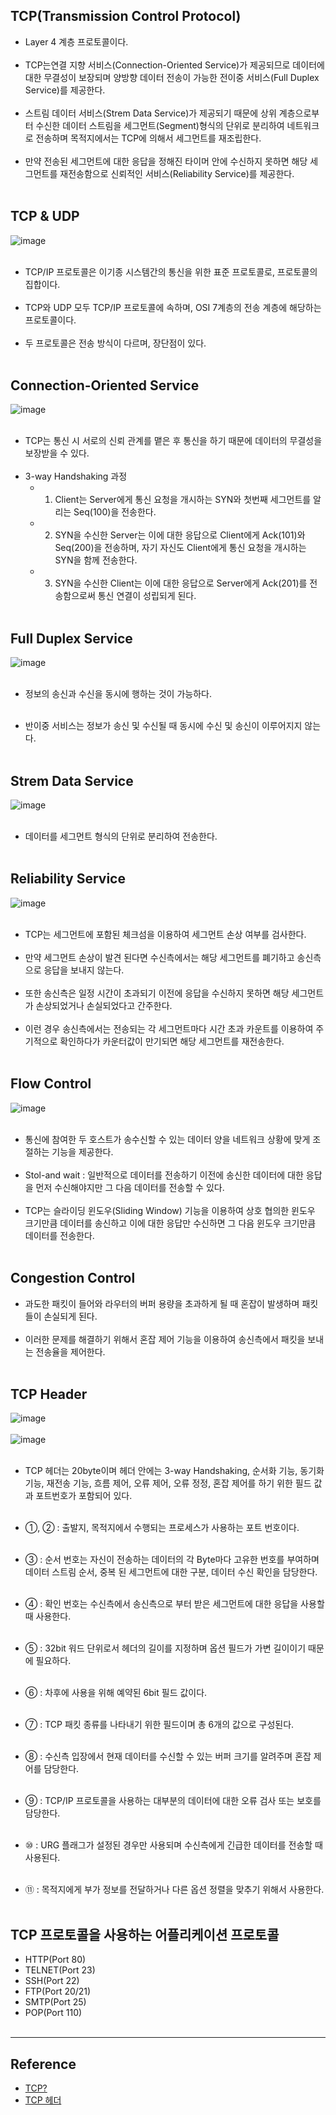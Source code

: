 TCP(Transmission Control Protocol)
----------------------------------

-	Layer 4 계층 프로토콜이다.<br><br>
-	TCP는연결 지향 서비스(Connection-Oriented Service)가 제공되므로 데이터에 대한 무결성이 보장되며 양방향 데이터 전송이 가능한 전이중 서비스(Full Duplex Service)를 제공한다.<br><br>
-	스트림 데이터 서비스(Strem Data Service)가 제공되기 때문에 상위 계층으로부터 수신한 데이터 스트림을 세그먼트(Segment)형식의 단위로 분리하여 네트워크로 전송하며 목적지에서는 TCP에 의해서 세그먼트를 재조립한다.<br><br>
-	만약 전송된 세그먼트에 대한 응답을 정해진 타이머 안에 수신하지 못하면 해당 세그먼트를 재전송함으로 신뢰적인 서비스(Reliability Service)를 제공한다.<br><br>

TCP & UDP
---------

![image](https://user-images.githubusercontent.com/56240505/72355380-b13de880-372a-11ea-8b22-b78251a42a35.png)<br><br>

-	TCP/IP 프로토콜은 이기종 시스템간의 통신을 위한 표준 프로토콜로, 프로토콜의 집합이다.<br><br>
-	TCP와 UDP 모두 TCP/IP 프로토콜에 속하며, OSI 7계층의 전송 계층에 해당하는 프로토콜이다.<br><br>
-	두 프로토콜은 전송 방식이 다르며, 장단점이 있다.<br><br>

Connection-Oriented Service
---------------------------

![image](https://user-images.githubusercontent.com/56240505/77321322-60afc080-6d55-11ea-8956-8252cdb2ea2a.png)<br><br>

-	TCP는 통신 시 서로의 신뢰 관계를 맽은 후 통신을 하기 때문에 데이터의 무결성을 보장받을 수 있다.<br><br>
-	3-way Handshaking 과정<br>
	-	1. Client는 Server에게 통신 요청을 개시하는 SYN와 첫번째 세그먼트를 알리는 Seq(100)을 전송한다.<br>
	-	2. SYN을 수신한 Server는 이에 대한 응답으로 Client에게 Ack(101)와 Seq(200)을 전송하며, 자기 자신도 Client에게 통신 요청을 개시하는 SYN을 함께 전송한다.<br>
	-	3. SYN을 수신한 Client는 이에 대한 응답으로 Server에게 Ack(201)를 전송함으로써 통신 연결이 성립되게 된다.<br><br>

Full Duplex Service
-------------------

![image](https://user-images.githubusercontent.com/56240505/77322374-fbf56580-6d56-11ea-9ff9-b6d0d63af141.png)<br><br>

-	정보의 송신과 수신을 동시에 행하는 것이 가능하다.<br><br>

-	반이중 서비스는 정보가 송신 및 수신될 때 동시에 수신 및 송신이 이루어지지 않는다.<br><br>

Strem Data Service
------------------

![image](https://user-images.githubusercontent.com/56240505/77322595-4ecf1d00-6d57-11ea-8feb-d92549b1f255.png)<br><br>

-	데이터를 세그먼트 형식의 단위로 분리하여 전송한다.<br><br>

Reliability Service
-------------------

![image](https://user-images.githubusercontent.com/56240505/77322785-99e93000-6d57-11ea-80fa-2789080092a5.png)<br><br>

-	TCP는 세그먼트에 포함된 체크섬을 이용하여 세그먼트 손상 여부를 검사한다.<br><br>
-	만약 세그먼트 손상이 발견 된다면 수신측에서는 해당 세그먼트를 폐기하고 송신측으로 응답을 보내지 않는다.<br><br>
-	또한 송신측은 일정 시간이 초과되기 이전에 응답을 수신하지 못하면 해당 세그먼트가 손상되었거나 손실되었다고 간주한다.<br><br>
-	이런 경우 송신측에서는 전송되는 각 세그먼트마다 시간 초과 카운트를 이용하여 주기적으로 확인하다가 카운터값이 만기되면 해당 세그먼트를 재전송한다.<br><br>

Flow Control
------------

![image](https://user-images.githubusercontent.com/56240505/77323390-84c0d100-6d58-11ea-8033-a98a528ebb40.png)<br><br>

-	통신에 참여한 두 호스트가 송수신할 수 있는 데이터 양을 네트워크 상황에 맞게 조절하는 기능을 제공한다.<br><br>
-	Stol-and wait : 일반적으로 데이터를 전송하기 이전에 송신한 데이터에 대한 응답을 먼저 수신해야지만 그 다음 데이터를 전송할 수 있다.<br><br>
-	TCP는 슬라이딩 윈도우(Sliding Window) 기능을 이용하여 상호 협의한 윈도우 크기만큼 데이터를 송신하고 이에 대한 응답만 수신하면 그 다음 윈도우 크기만큼 데이터를 전송한다.<br><br>

Congestion Control
------------------

-	과도한 패킷이 들어와 라우터의 버퍼 용량을 초과하게 될 때 혼잡이 발생하며 패킷들이 손실되게 된다.<br><br>
-	이러한 문제를 해결하기 위해서 혼잡 제어 기능을 이용하여 송신측에서 패킷을 보내는 전송율을 제어한다.<br><br>

TCP Header
----------

![image](https://user-images.githubusercontent.com/56240505/77376203-1d843a80-6db3-11ea-9536-96eedeaf650a.png)<br><br> ![image](https://user-images.githubusercontent.com/56240505/77376223-31c83780-6db3-11ea-935f-895cbc4c37fc.png)<br><br>

-	TCP 헤더는 20byte이며 헤더 안에는 3-way Handshaking, 순서화 기능, 동기화 기능, 재전송 기능, 흐름 제어, 오류 제어, 오류 정정, 혼잡 제어를 하기 위한 필드 값과 포트번호가 포함되어 있다.<br><br>

-	①, ② : 출발지, 목적지에서 수행되는 프로세스가 사용하는 포트 번호이다.<br><br>

-	③ : 순서 번호는 자신이 전송하는 데이터의 각 Byte마다 고유한 번호를 부여하며 데이터 스트림 순서, 중복 된 세그먼트에 대한 구분, 데이터 수신 확인을 담당한다.<br><br>

-	④ : 확인 번호는 수신측에서 송신측으로 부터 받은 세그먼트에 대한 응답을 사용할 때 사용한다.<br><br>

-	⑤ : 32bit 워드 단위로서 헤더의 길이를 지정하며 옵션 필드가 가변 길이이기 때문에 필요하다.<br><br>

-	⑥ : 차후에 사용을 위해 예약된 6bit 필드 값이다.<br><br>

-	⑦ : TCP 패킷 종류를 나타내기 위한 필드이며 총 6개의 값으로 구성된다.<br><br>

-	⑧ : 수신측 입장에서 현재 데이터를 수신할 수 있는 버퍼 크기를 알려주며 혼잡 제어를 담당한다.<br><br>

-	⑨ : TCP/IP 프로토콜을 사용하는 대부분의 데이터에 대한 오류 검사 또는 보호를 담당한다.<br><br>

-	⑩ : URG 플래그가 설정된 경우만 사용되며 수신측에게 긴급한 데이터를 전송할 때 사용된다.<br><br>

-	⑪ : 목적지에게 부가 정보를 전달하거나 다른 옵션 정렬을 맞추기 위해서 사용한다.<br><br>

TCP 프로토콜을 사용하는 어플리케이션 프로토콜
---------------------------------------------

-	HTTP(Port 80)
-	TELNET(Port 23)
-	SSH(Port 22)
-	FTP(Port 20/21)
-	SMTP(Port 25)
-	POP(Port 110)<br><br>

---

Reference
---------

-	[TCP?](https://m.blog.naver.com/hatesunny/220790242308)
-	[TCP 헤더](https://m.blog.naver.com/hatesunny/220790300052)
